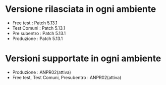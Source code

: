 # Versione rilasciata in ogni ambiente

- Free test : Patch 5.13.1
- Test Comuni : Patch 5.13.1
- Pre subentro : Patch 5.13.1
- Produzione : Patch 5.13.1


# Versioni supportate in ogni ambiente

- Produzione : ANPR02(attiva)
- Free test, Test Comuni, Presubentro : ANPR02(attiva)
